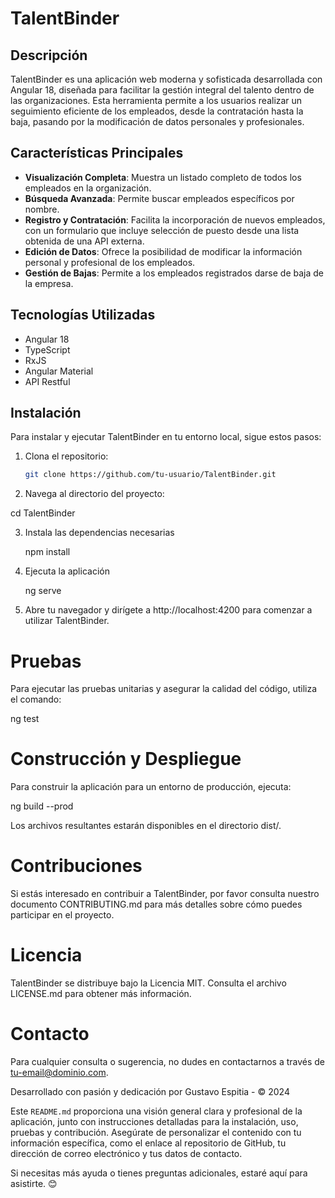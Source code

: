 # TalentBinder

## Descripción

TalentBinder es una aplicación web moderna y sofisticada desarrollada con Angular 18, diseñada para facilitar la gestión integral del talento dentro de las organizaciones. Esta herramienta permite a los usuarios realizar un seguimiento eficiente de los empleados, desde la contratación hasta la baja, pasando por la modificación de datos personales y profesionales.

## Características Principales

- **Visualización Completa**: Muestra un listado completo de todos los empleados en la organización.
- **Búsqueda Avanzada**: Permite buscar empleados específicos por nombre.
- **Registro y Contratación**: Facilita la incorporación de nuevos empleados, con un formulario que incluye selección de puesto desde una lista obtenida de una API externa.
- **Edición de Datos**: Ofrece la posibilidad de modificar la información personal y profesional de los empleados.
- **Gestión de Bajas**: Permite a los empleados registrados darse de baja de la empresa.

## Tecnologías Utilizadas

- Angular 18
- TypeScript
- RxJS
- Angular Material
- API Restful

## Instalación

Para instalar y ejecutar TalentBinder en tu entorno local, sigue estos pasos:

1. Clona el repositorio:
   ```sh
   git clone https://github.com/tu-usuario/TalentBinder.git

2. Navega al directorio del proyecto:

  cd TalentBinder

3. Instala las dependencias necesarias

    npm install

4. Ejecuta la aplicación

    ng serve

5. Abre tu navegador y dirígete a http://localhost:4200 para comenzar a utilizar TalentBinder.

# Pruebas

Para ejecutar las pruebas unitarias y asegurar la calidad del código, utiliza el comando:

ng test

# Construcción y Despliegue
Para construir la aplicación para un entorno de producción, ejecuta:

ng build --prod

Los archivos resultantes estarán disponibles en el directorio dist/.

# Contribuciones

Si estás interesado en contribuir a TalentBinder, por favor consulta nuestro documento CONTRIBUTING.md para más detalles sobre cómo puedes participar en el proyecto.

# Licencia
TalentBinder se distribuye bajo la Licencia MIT. Consulta el archivo LICENSE.md para obtener más información.

# Contacto
Para cualquier consulta o sugerencia, no dudes en contactarnos a través de tu-email@dominio.com.

Desarrollado con pasión y dedicación por Gustavo Espitia - © 2024


Este `README.md` proporciona una visión general clara y profesional de la aplicación, junto con instrucciones detalladas para la instalación, uso, pruebas y contribución. Asegúrate de personalizar el contenido con tu información específica, como el enlace al repositorio de GitHub, tu dirección de correo electrónico y tus datos de contacto.

Si necesitas más ayuda o tienes preguntas adicionales, estaré aquí para asistirte. 😊




